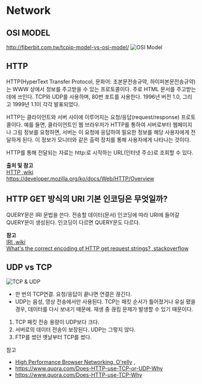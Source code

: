 # Network

## OSI MODEL
http://fiberbit.com.tw/tcpip-model-vs-osi-model/
![OSI Model](http://fiberbit.com.tw/wp-content/uploads/2013/12/TCP-IP-model-vs-OSI-model.png)

## HTTP
HTTP(HyperText Transfer Protocol, 문화어: 초본문전송규약, 하이퍼본문전송규약)는 WWW 상에서 정보를 주고받을 수 있는 프로토콜이다. 주로 HTML 문서를 주고받는 데에 쓰인다. TCP와 UDP를 사용하며, 80번 포트를 사용한다. 1996년 버전 1.0, 그리고 1999년 1.1이 각각 발표되었다.

HTTP는 클라이언트와 서버 사이에 이루어지는 요청/응답(request/response) 프로토콜이다. 예를 들면, 클라이언트인 웹 브라우저가 HTTP를 통하여 서버로부터 웹페이지나 그림 정보를 요청하면, 서버는 이 요청에 응답하여 필요한 정보를 해당 사용자에게 전달하게 된다. 이 정보가 모니터와 같은 출력 장치를 통해 사용자에게 나타나는 것이다.

HTTP를 통해 전달되는 자료는 http:로 시작하는 URL(인터넷 주소)로 조회할 수 있다. 

**출처 및 참고**  
[HTTP ,wiki](https://ko.wikipedia.org/wiki/HTTP)  
https://developer.mozilla.org/ko/docs/Web/HTTP/Overview

## HTTP GET 방식의 URI 기본 인코딩은 무엇일까?
QUERY문은 IRI 문법을 쓴다. 전송할 데이터(문서) 인코딩에 따라 URI에 들어갈 QUERY문이 생성된다. 인코딩이 다르면 QUERY문도 다르다.  

**참고**  
[IRI ,wiki](https://en.wikipedia.org/wiki/Internationalized_Resource_Identifier)  
[What's the correct encoding of HTTP get request strings? ,stackoverflow](https://stackoverflow.com/questions/1549213/whats-the-correct-encoding-of-http-get-request-strings)

## UDP vs TCP
![TCP & UDP](https://img1.daumcdn.net/thumb/R720x0.q80/?scode=mtistory&fname=http%3A%2F%2Fcfile7.uf.tistory.com%2Fimage%2F99B8A03359E8882C2DA818)

- 한 번의 TCP연결. 요청/응답이 끝나면 연결은 끊긴다.
- UDP는 음성, 영상 전송에서만 사용된다. TCP는 패킷 순서가 틀어졌거나 유실 됐을 경우, 데이터를 다시 보내기 때문에. 재생 중 끊킴 문제가 발생할 수 있기 때문이다.
1. TCP 패킷 전송 용량이 UDP보다 크다.
2. 서버로의 데이터 전송이 보장된다. UDP는 그렇지 않다.
3. FTP를 썼던 옛날부터 TCP를 썼다. 

참고
- [High Performance Browser Networking, O'relly](https://hpbn.co/http1x/) ,
- https://www.quora.com/Does-HTTP-use-TCP-or-UDP-Why
- https://www.quora.com/Does-HTTP-use-TCP-Why
